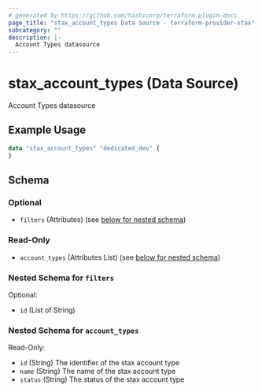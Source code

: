```yaml
---
# generated by https://github.com/hashicorp/terraform-plugin-docs
page_title: "stax_account_types Data Source - terraform-provider-stax"
subcategory: ""
description: |-
  Account Types datasource
---
```


# stax_account_types (Data Source)

Account Types datasource

## Example Usage

```terraform
data "stax_account_types" "dedicated_dev" {
}
```

<!-- schema generated by tfplugindocs -->
## Schema

### Optional

- `filters` (Attributes) (see [below for nested schema](#nestedatt--filters))

### Read-Only

- `account_types` (Attributes List) (see [below for nested schema](#nestedatt--account_types))

<a id="nestedatt--filters"></a>
### Nested Schema for `filters`

Optional:

- `id` (List of String)


<a id="nestedatt--account_types"></a>
### Nested Schema for `account_types`

Read-Only:

- `id` (String) The identifier of the stax account type
- `name` (String) The name of the stax account type
- `status` (String) The status of the stax account type


